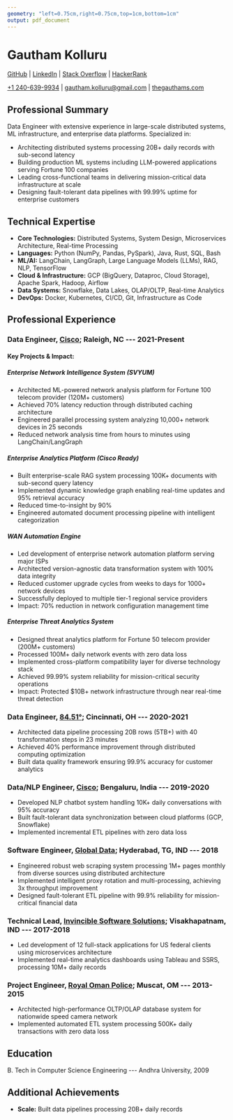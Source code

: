 ```yaml
---
geometry: "left=0.75cm,right=0.75cm,top=1cm,bottom=1cm"
output: pdf_document
---
```


<!-- # Gautham Kolluru   [![Download](download.svg){#download}](pdfs/g_tpr_05282021.pdf) {#gautham-kolluru} -->

# Gautham Kolluru

[GitHub](https://github.com/gauthamkolluru) | [LinkedIn](https://www.linkedin.com/in/gautamkolluru/) | 
[Stack Overflow](https://stackoverflow.com/users/7315848/gautham-kolluru) | [HackerRank](https://www.hackerrank.com/gautham_kolluru)

[+1 240-639-9934](tel:+12406399934) | [gautham.kolluru@gmail.com](mailto:gautham.kolluru@gmail.com) | [thegauthams.com](https://thegauthams.com)

## Professional Summary
Data Engineer with extensive experience in large-scale distributed systems, ML infrastructure, and enterprise data platforms. Specialized in:
- Architecting distributed systems processing 20B+ daily records with sub-second latency
- Building production ML systems including LLM-powered applications serving Fortune 100 companies
- Leading cross-functional teams in delivering mission-critical data infrastructure at scale
- Designing fault-tolerant data pipelines with 99.99% uptime for enterprise customers

## Technical Expertise
- **Core Technologies:** Distributed Systems, System Design, Microservices Architecture, Real-time Processing
- **Languages:** Python (NumPy, Pandas, PySpark), Java, Rust, SQL, Bash
- **ML/AI:** LangChain, LangGraph, Large Language Models (LLMs), RAG, NLP, TensorFlow
- **Cloud & Infrastructure:** GCP (BigQuery, Dataproc, Cloud Storage), Apache Spark, Hadoop, Airflow
- **Data Systems:** Snowflake, Data Lakes, OLAP/OLTP, Real-time Analytics
- **DevOps:** Docker, Kubernetes, CI/CD, Git, Infrastructure as Code

## Professional Experience

### Data Engineer, [Cisco](https://www.cisco.com); Raleigh, NC --- 2021-Present

#### Key Projects & Impact:

##### Enterprise Network Intelligence System (SVYUM)
- Architected ML-powered network analysis platform for Fortune 100 telecom provider (120M+ customers)
- Achieved 70% latency reduction through distributed caching architecture
- Engineered parallel processing system analyzing 10,000+ network devices in 25 seconds
- Reduced network analysis time from hours to minutes using LangChain/LangGraph

##### Enterprise Analytics Platform (Cisco Ready)
- Built enterprise-scale RAG system processing 100K+ documents with sub-second query latency
- Implemented dynamic knowledge graph enabling real-time updates and 95% retrieval accuracy
- Reduced time-to-insight by 90% 
- Engineered automated document processing pipeline with intelligent categorization

##### WAN Automation Engine
- Led development of enterprise network automation platform serving major ISPs
- Architected version-agnostic data transformation system with 100% data integrity
- Reduced customer upgrade cycles from weeks to days for 1000+ network devices
- Successfully deployed to multiple tier-1 regional service providers
- Impact: 70% reduction in network configuration management time

##### Enterprise Threat Analytics System
- Designed threat analytics platform for Fortune 50 telecom provider (200M+ customers)
- Processed 100M+ daily network events with zero data loss
- Implemented cross-platform compatibility layer for diverse technology stack
- Achieved 99.99% system reliability for mission-critical security operations
- Impact: Protected $10B+ network infrastructure through near real-time threat detection

### Data Engineer, [84.51°](https://www.8451.com); Cincinnati, OH --- 2020-2021
- Architected data pipeline processing 20B rows (5TB+) with 40 transformation steps in 23 minutes
- Achieved 40% performance improvement through distributed computing optimization
- Built data quality framework ensuring 99.9% accuracy for customer analytics

### Data/NLP Engineer, [Cisco](https://www.cisco.com); Bengaluru, India --- 2019-2020
- Developed NLP chatbot system handling 10K+ daily conversations with 95% accuracy
- Built fault-tolerant data synchronization between cloud platforms (GCP, Snowflake)
- Implemented incremental ETL pipelines with zero data loss

### Software Engineer, [Global Data](https://www.globaldata.com); Hyderabad, TG, IND --- 2018
- Engineered robust web scraping system processing 1M+ pages monthly from diverse sources using distributed architecture
- Implemented intelligent proxy rotation and multi-processing, achieving 3x throughput improvement
- Designed fault-tolerant ETL pipeline with 99.9% reliability for mission-critical financial data

### Technical Lead, [Invincible Software Solutions](http://www.issi-india.com); Visakhapatnam, IND --- 2017-2018
- Led development of 12 full-stack applications for US federal clients using microservices architecture
- Implemented real-time analytics dashboards using Tableau and SSRS, processing 10M+ daily records

### Project Engineer, [Royal Oman Police](https://www.rop.gov.om/english/index.html); Muscat, OM --- 2013-2015
- Architected high-performance OLTP/OLAP database system for nationwide speed camera network
- Implemented automated ETL system processing 500K+ daily transactions with zero data loss

## Education
B. Tech in Computer Science Engineering --- Andhra University, 2009

## Additional Achievements
- **Scale:** Built data pipelines processing 20B+ daily records
